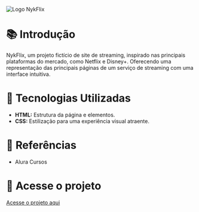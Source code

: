 ![Logo NykFlix](https://i.imgur.com/Pe1urR6.png)

# 📚 Introdução
NykFlix, um projeto fictício de site de streaming, inspirado nas principais plataformas do mercado, como Netflix e Disney+. Oferecendo uma representação das principais páginas de um serviço de streaming com uma interface intuitiva. 

# 🚀 Tecnologias Utilizadas
- **HTML:** Estrutura da página e elementos.
- **CSS:** Estilização para uma experiência visual atraente.

# 📖 Referências
- Alura Cursos

# 📂 Acesse o projeto
[Acesse o projeto aqui](https://nykflix.vercel.app/)
